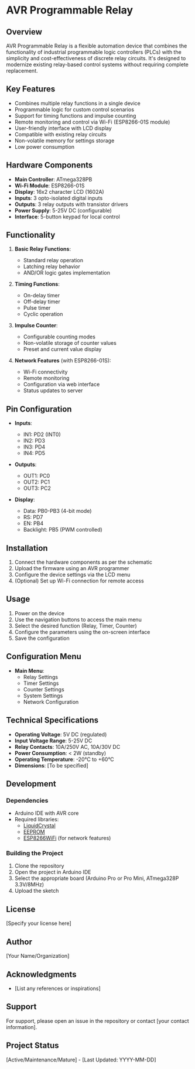 # AVR Programmable Relay

## Overview
AVR Programmable Relay is a flexible automation device that combines the functionality of industrial programmable logic controllers (PLCs) with the simplicity and cost-effectiveness of discrete relay circuits. It's designed to modernize existing relay-based control systems without requiring complete replacement.

## Key Features
- Combines multiple relay functions in a single device
- Programmable logic for custom control scenarios
- Support for timing functions and impulse counting
- Remote monitoring and control via Wi-Fi (ESP8266-01S module)
- User-friendly interface with LCD display
- Compatible with existing relay circuits
- Non-volatile memory for settings storage
- Low power consumption

## Hardware Components
- **Main Controller**: ATmega328PB
- **Wi-Fi Module**: ESP8266-01S
- **Display**: 16x2 character LCD (1602A)
- **Inputs**: 3 opto-isolated digital inputs
- **Outputs**: 3 relay outputs with transistor drivers
- **Power Supply**: 5-25V DC (configurable)
- **Interface**: 5-button keypad for local control

## Functionality
1. **Basic Relay Functions**:
   - Standard relay operation
   - Latching relay behavior
   - AND/OR logic gates implementation

2. **Timing Functions**:
   - On-delay timer
   - Off-delay timer
   - Pulse timer
   - Cyclic operation

3. **Impulse Counter**:
   - Configurable counting modes
   - Non-volatile storage of counter values
   - Preset and current value display

4. **Network Features** (with ESP8266-01S):
   - Wi-Fi connectivity
   - Remote monitoring
   - Configuration via web interface
   - Status updates to server

## Pin Configuration
- **Inputs**:
  - IN1: PD2 (INT0)
  - IN2: PD3
  - IN3: PD4
  - IN4: PD5

- **Outputs**:
  - OUT1: PC0
  - OUT2: PC1
  - OUT3: PC2

- **Display**:
  - Data: PB0-PB3 (4-bit mode)
  - RS: PD7
  - EN: PB4
  - Backlight: PB5 (PWM controlled)

## Installation
1. Connect the hardware components as per the schematic
2. Upload the firmware using an AVR programmer
3. Configure the device settings via the LCD menu
4. (Optional) Set up Wi-Fi connection for remote access

## Usage
1. Power on the device
2. Use the navigation buttons to access the main menu
3. Select the desired function (Relay, Timer, Counter)
4. Configure the parameters using the on-screen interface
5. Save the configuration

## Configuration Menu
- **Main Menu**:
  - Relay Settings
  - Timer Settings
  - Counter Settings
  - System Settings
  - Network Configuration

## Technical Specifications
- **Operating Voltage**: 5V DC (regulated)
- **Input Voltage Range**: 5-25V DC
- **Relay Contacts**: 10A/250V AC, 10A/30V DC
- **Power Consumption**: < 2W (standby)
- **Operating Temperature**: -20°C to +60°C
- **Dimensions**: [To be specified]

## Development
### Dependencies
- Arduino IDE with AVR core
- Required libraries:
  - [LiquidCrystal](https://www.arduino.cc/en/Reference/LiquidCrystal)
  - [EEPROM](https://www.arduino.cc/en/Reference/EEPROM)
  - [ESP8266WiFi](https://github.com/esp8266/Arduino) (for network features)

### Building the Project
1. Clone the repository
2. Open the project in Arduino IDE
3. Select the appropriate board (Arduino Pro or Pro Mini, ATmega328P 3.3V/8MHz)
4. Upload the sketch

## License
[Specify your license here]

## Author
[Your Name/Organization]

## Acknowledgments
- [List any references or inspirations]

## Support
For support, please open an issue in the repository or contact [your contact information].

## Project Status
[Active/Maintenance/Mature] - [Last Updated: YYYY-MM-DD]
